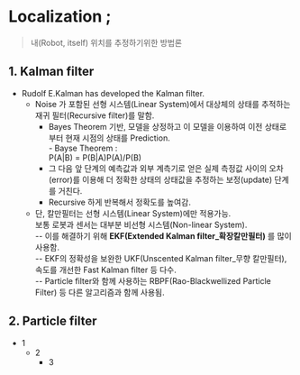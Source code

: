 
Localization ; 
=============
>내(Robot, itself) 위치를 추정하기위한 방법론  

## 1. Kalman filter
* Rudolf E.Kalman has developed the Kalman filter.
  - Noise 가 포함된 선형 시스템(Linear System)에서 대상체의 상태를 추적하는 재귀 필터(Recursive filter)를 말함.
    + Bayes Theorem 기반, 모델을 상정하고 이 모델을 이용하여 이전 상태로부터 현재 시점의 상태를 Prediction.  
           - Bayse Theorem :  
               P(A|B) = P(B|A)P(A)/P(B)
    + 그 다음 앞 단계의 예측값과 외부 계측기로 얻은 실제 측정값 사이의 오차(error)를 이용해 더 정확한 상태의 상태값을 추정하는 보정(update) 단계를 거친다.
    + Recursive 하게 반복해서 정확도를 높여감.
  - 단, 칼만필터는 선형 시스템(Linear System)에만 적용가능.  
  보통 로봇과 센서는 대부분 비선형 시스템(Non-linear System).  
  -- 이를 해결하기 위해  **EKF(Extended Kalman filter_확장칼만필터)** 를 많이 사용함.  
  -- EKF의 정확성을 보완한 UKF(Unscented Kalman filter_무향 칼만필터), 속도를 개선한 Fast Kalman filter 등 다수.  
  -- Particle filter와 함께 사용하는 RBPF(Rao-Blackwellized Particle Filter) 등 다른 알고리즘과 함께 사용됨.

## 2. Particle filter

* 1
    - 2
    	+ 3

